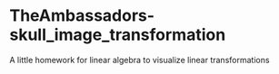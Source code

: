 # TheAmbassadors-skull_image_transformation
A little homework for linear algebra to visualize linear transformations
